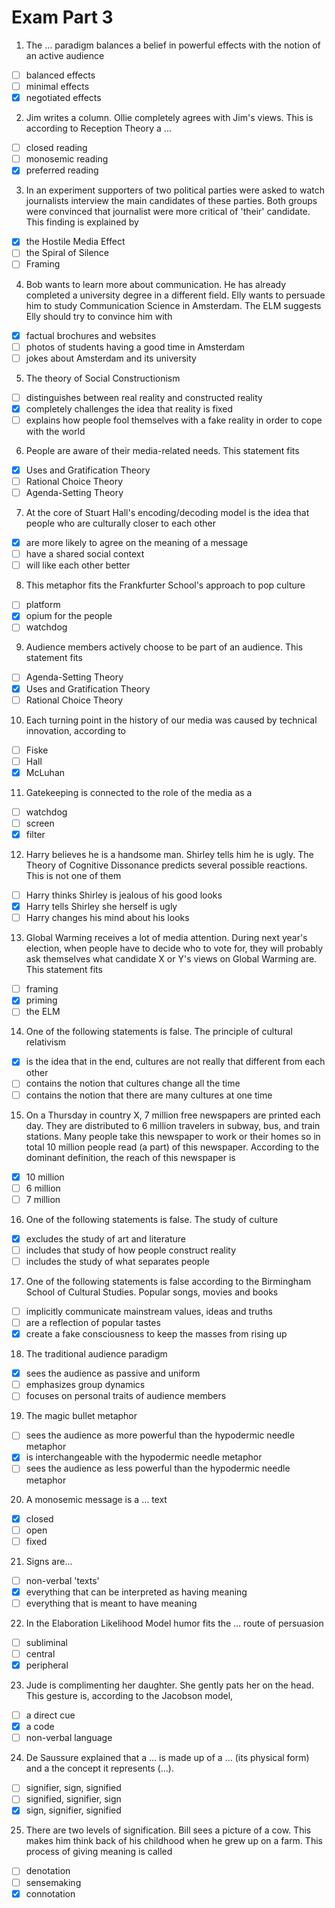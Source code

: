 # Exam Part 3

1. The … paradigm balances a belief in powerful effects with the notion of an active audience

- [ ] balanced effects
- [ ] minimal effects
- [x] negotiated effects

2. Jim writes a column. Ollie completely agrees with Jim's views. This is according to Reception Theory a ...

- [ ] closed reading
- [ ] monosemic reading
- [x] preferred reading

3. In an experiment supporters of two political parties were asked to watch journalists interview the main candidates of these parties. Both groups were convinced that journalist were more critical of 'their' candidate. This finding is explained by

- [x] the Hostile Media Effect
- [ ] the Spiral of Silence
- [ ] Framing

4. Bob wants to learn more about communication. He has already completed a university degree in a different field. Elly wants to persuade him to study Communication Science in Amsterdam. The ELM suggests Elly should try to convince him with

- [x] factual brochures and websites
- [ ]  photos of students having a good time in Amsterdam	
- [ ] jokes about Amsterdam and its university

5. The theory of Social Constructionism

- [ ] distinguishes between real reality and constructed reality
- [x] completely challenges the idea that reality is fixed
- [ ] explains how people fool themselves with a fake reality in order to cope with the world

6. People are aware of their media-related needs. This statement fits

- [x] Uses and Gratification Theory
- [ ] Rational Choice Theory
- [ ] Agenda-Setting Theory

7. At the core of Stuart Hall's encoding/decoding model is the idea that people who are culturally closer to each other

- [x] are more likely to agree on the meaning of a message
- [ ] have a shared social context
- [ ] will like each other better

8. This metaphor fits the Frankfurter School's approach to pop culture

- [ ] platform
- [x] opium for the people
- [ ] watchdog

9. Audience members actively choose to be part of an audience. This statement fits

- [ ] Agenda-Setting Theory
- [x] Uses and Gratification Theory	
- [ ] Rational Choice Theory

10. Each turning point in the history of our media was caused by technical innovation, according to

- [ ] Fiske
- [ ] Hall
- [x] McLuhan

11. Gatekeeping is connected to the role of the media as a

- [ ] watchdog
- [ ] screen
- [x] filter

12. Harry believes he is a handsome man. Shirley tells him he is ugly. The Theory of Cognitive Dissonance predicts several possible reactions. This is not one of them

- [ ] Harry thinks Shirley is jealous of his good looks	
- [x] Harry tells Shirley she herself is ugly
- [ ] Harry changes his mind about his looks

13. Global Warming receives a lot of media attention. During next year's election, when people have to decide who to vote for, they will probably ask themselves what candidate X or Y's views on Global Warming are. This statement fits

- [ ] framing
- [x] priming
- [ ] the ELM

14. One of the following statements is false. The principle of cultural relativism

- [x] is the idea that in the end, cultures are not really that different from each other	
- [ ] contains the notion that cultures change all the time
- [ ] contains the notion that there are many cultures at one time

15. On a Thursday in country X, 7 million free newspapers are printed each day. They are distributed to 6 million travelers in subway, bus, and train stations. Many people take this newspaper to work or their homes so in total 10 million people read (a part) of this newspaper. According to the dominant definition, the reach of this newspaper is

- [x] 10 million	
- [ ] 6 million
- [ ] 7 million

16. One of the following statements is false. The study of culture

- [x] excludes the study of art and literature
- [ ] includes that study of how people construct reality	
- [ ] includes the study of what separates people

17. One of the following statements is false according to the Birmingham School of Cultural Studies. Popular songs, movies and books

- [ ] implicitly communicate mainstream values, ideas and truths 
- [ ] are a reflection of popular tastes
- [x] create a fake consciousness to keep the masses from rising up

18. The traditional audience paradigm

- [x] sees the audience as passive and uniform
- [ ] emphasizes group dynamics
- [ ] focuses on personal traits of audience members

19. The magic bullet metaphor

- [ ] sees the audience as more powerful than the hypodermic needle metaphor	
- [x] is interchangeable with the hypodermic needle metaphor
- [ ] sees the audience as less powerful than the hypodermic needle metaphor

20. A monosemic message is a … text

- [x] closed
- [ ] open
- [ ] fixed

21. Signs are...

- [ ] non-verbal 'texts'
- [x] everything that can be interpreted as having meaning	
- [ ] everything that is meant to have meaning

22. In the Elaboration Likelihood Model humor fits the … route of persuasion

- [ ] subliminal
- [ ] central
- [x] peripheral

23. Jude is complimenting her daughter. She gently pats her on the head. This gesture is, according to the Jacobson model,

- [ ] a direct cue
- [x] a code
- [ ] non-verbal language	

24. De Saussure explained that a … is made up of a … (its physical form) and a the concept it represents (…).

- [ ] signifier, sign, signified	
- [ ] signified, signifier, sign
- [x] sign, signifier, signified

25. There are two levels of signification. Bill sees a picture of a cow. This makes him think back of his childhood when he grew up on a farm. This process of giving meaning is called

- [ ] denotation
- [ ] sensemaking
- [x] connotation

